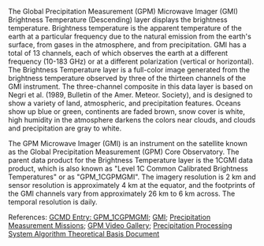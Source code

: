 The Global Precipitation Measurement (GPM) Microwave Imager (GMI) Brightness Temperature (Descending) layer displays the brightness temperature. Brightness temperature is the apparent temperature of the earth at a particular frequency due to the natural emission from the earth's surface, from gases in the atmosphere, and from precipitation. GMI has a total of 13 channels, each of which observes the earth at a different frequency (10-183 GHz) or at a different polarization (vertical or horizontal). The Brightness Temperature layer is a full-color image generated from the brightness temperature observed by three of the thirteen channels of the GMI instrument. The three-channel composite in this data layer is based on Negri et al. (1989, Bulletin of the Amer. Meteor. Society), and is designed to show a variety of land, atmospheric, and precipitation features. Oceans show up blue or green, continents are faded brown, snow cover is white, high humidity in the atmosphere darkens the colors near clouds, and clouds and precipitation are gray to white.

The GPM Microwave Imager (GMI) is an instrument on the satellite known as the Global Precipitation Measurement (GPM) Core Observatory. The parent data product for the Brightness Temperature layer is the 1CGMI data product, which is also known as "Level 1C Common Calibrated Brightness Temperatures" or as "GPM_1CGPMGMI". The imagery resolution is 2 km and sensor resolution is approximately 4 km at the equator, and the footprints of the GMI channels vary from approximately 26 km to 6 km across. The temporal resolution is daily.

References: [GCMD Entry: GPM_1CGPMGMI](https://gcmd.gsfc.nasa.gov/search/Metadata.do?entry=GPM_1CGPMGMI_05&subset=GCMD); [GMI](http://pmm.nasa.gov/gpm/flight-project/gmi);
[Precipitation Measurement Missions](http://pps.gsfc.nasa.gov); [GPM Video Gallery](http://www.nasa.gov/mission_pages/GPM/videos/index.html); [Precipitation Processing System Algorithm Theoretical Basis Document](http://pps.gsfc.nasa.gov/Documents/L1C_ATBD.pdf)
